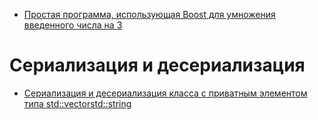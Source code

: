 - [Простая программа, использующая Boost для умножения введенного числа на 3](simple-program/)

# Сериализация и десериализация

- [Сериализация и десериализация класса с приватным элементом типа std::vector<std::string>](serialization/serialize-std-vector)
